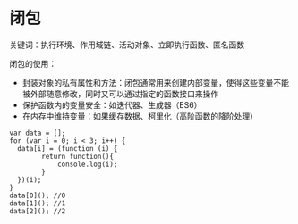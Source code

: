 # 闭包

关键词：执行环境、作用域链、活动对象、立即执行函数、匿名函数

闭包的使用：

* 封装对象的私有属性和方法：闭包通常用来创建内部变量，使得这些变量不能被外部随意修改，同时又可以通过指定的函数接口来操作
* 保护函数内的变量安全：如迭代器、生成器（ES6）
* 在内存中维持变量：如果缓存数据、柯里化（高阶函数的降阶处理）

```JS
var data = [];
for (var i = 0; i < 3; i++) {
  data[i] = (function (i) {
        return function(){
            console.log(i);
        }
  })(i);
}
data[0](); //0
data[1](); //1
data[2](); //2
```
